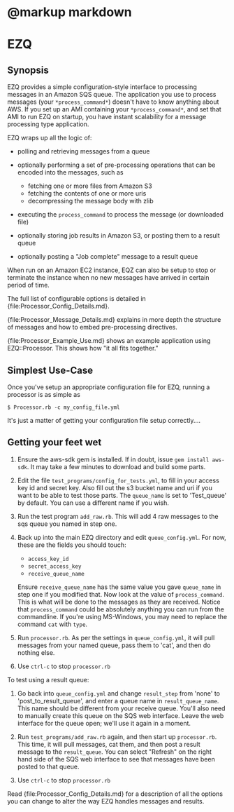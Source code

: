 # @markup markdown
EZQ
===

Synopsis
--------

EZQ provides a simple configuration-style interface to processing messages
in an Amazon SQS queue. The application you use to process messages (your
`*process_command*`) doesn't have to know anything about AWS. If you set up
an AMI containing your `*process_command*`, and set that AMI to run EZQ on
startup, you have instant scalability for a message processing type
application.

EZQ wraps up all the logic of:

* polling and retrieving messages from a queue
* optionally performing a set of pre-processing operations that can be encoded 
  into the messages, such as
  
    * fetching one or more files from Amazon S3
    * fetching the contents of one or more uris
    * decompressing the message body with zlib
  
* executing the `process_command` to process the message (or downloaded file)
* optionally storing job results in Amazon S3, or posting them to a result queue
* optionally posting a "Job complete" message to a result queue

When run on an Amazon EC2 instance, EQZ can also be setup to stop or terminate
the instance when no new messages have arrived in certain period of time.

The full list of configurable options is detailed in 
{file:Processor_Config_Details.md}.

{file:Processor_Message_Details.md} explains in more depth the structure of
messages and how to embed pre-processing directives.

{file:Processor_Example_Use.md} shows an example application using
EZQ::Processor. This shows how "it all fits together."

Simplest Use-Case
-----------------
Once you've setup an appropriate configuration file for EZQ, running a processor
is as simple as

    $ Processor.rb -c my_config_file.yml
    
It's just a matter of getting your configuration file setup correctly....


Getting your feet wet
----------------------

1.  Ensure the aws-sdk gem is installed. If in doubt, issue 
    `gem install aws-sdk`. It may take a few minutes to download and build some 
    parts.
2.  Edit the file `test_programs/config_for_tests.yml`, to fill in your access 
    key id and secret key. Also fill out the s3 bucket name and uri if you want 
    to be able to test those parts. The `queue_name` is set to 'Test_queue'
    by default. You can use a different name if you wish.
3.  Run the test program `add_raw.rb`. This will add 4 raw messages to the sqs 
    queue you named in step one.
4.  Back up into the main EZQ directory and edit `queue_config.yml`. For now, 
    these are the fields you should touch:
    
	  * `access_key_id`
	  * `secret_access_key`
	  * `receive_queue_name`
	  
    Ensure `receive_queue_name` has the same value you gave `queue_name` in 
    step one if you modified that. Now look at the value of `process_command`. 
    This is what will be done to the messages as they are received. Notice that 
    `process_command` could be absolutely anything you can run from the 
    commandline. If you're using MS-Windows, you may need to replace the
    command `cat` with `type`.
5.  Run `processor.rb`. As per the settings in `queue_config.yml`, it will pull 
    messages from your named queue, pass them to 'cat', and then do nothing 
    else.
6.  Use `ctrl-c` to stop `processor.rb`


To test using a result queue:

1.  Go back into `queue_config.yml` and change `result_step` from 'none' to 
    'post_to_result_queue', and enter a queue name in `result_queue_name`. 
    This name should be different from your receive queue. You'll also need to 
    manually create this queue on the SQS web interface. Leave the web 
    interface for the queue open; we'll use it again in a moment.

2.  Run `test_programs/add_raw.rb` again, and then start up `processor.rb`. This 
    time, it will pull messages, cat them, and then post a result message to the 
    `result_queue`. You can select "Refresh" on the right hand side of the SQS 
    web interface to see that messages have been posted to that queue.

3.  Use `ctrl-c` to stop `processor.rb`

Read {file:Processor_Config_Details.md} for a description of all the options
you can change to alter the way EZQ handles messages and results.
